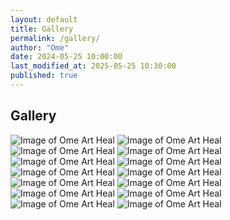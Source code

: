 ```yaml
---
layout: default
title: Gallery
permalink: /gallery/
author: "Ome"
date: 2024-05-25 10:00:00
last_modified_at: 2025-05-25 10:30:00
published: true
---
```


<section class="gallery">
<div class="container">
<h2>Gallery</h2>
<div class="grid">
<img src="https://pub-e212ab03991e499cabc0b1881914f9e3.r2.dev/IMG_0904.jpeg" alt="Image of Ome Art Heal" loading="lazy" decoding="async" class="image">
<img src="https://pub-e212ab03991e499cabc0b1881914f9e3.r2.dev/IMG_0905.jpeg" alt="Image of Ome Art Heal" loading="lazy" decoding="async" class="image">
<img src="https://pub-e212ab03991e499cabc0b1881914f9e3.r2.dev/IMG_0906.jpeg" alt="Image of Ome Art Heal" loading="lazy" decoding="async" class="image">
<img src="https://pub-e212ab03991e499cabc0b1881914f9e3.r2.dev/IMG_0907.jpeg" alt="Image of Ome Art Heal" loading="lazy" decoding="async" class="image">
<img src="https://pub-e212ab03991e499cabc0b1881914f9e3.r2.dev/IMG_0909.jpeg" alt="Image of Ome Art Heal" loading="lazy" decoding="async" class="image">
<img src="https://pub-e212ab03991e499cabc0b1881914f9e3.r2.dev/IMG_0910.jpeg" alt="Image of Ome Art Heal" loading="lazy" decoding="async" class="image">
<img src="https://pub-e212ab03991e499cabc0b1881914f9e3.r2.dev/IMG_0911.jpeg" alt="Image of Ome Art Heal" loading="lazy" decoding="async" class="image">
<img src="https://pub-e212ab03991e499cabc0b1881914f9e3.r2.dev/IMG_0912.jpeg" alt="Image of Ome Art Heal" loading="lazy" decoding="async" class="image">
<img src="https://pub-e212ab03991e499cabc0b1881914f9e3.r2.dev/IMG_0913.jpeg" alt="Image of Ome Art Heal" loading="lazy" decoding="async" class="image">
<img src="https://pub-e212ab03991e499cabc0b1881914f9e3.r2.dev/IMG_0914.jpeg" alt="Image of Ome Art Heal" loading="lazy" decoding="async" class="image">
<img src="https://pub-e212ab03991e499cabc0b1881914f9e3.r2.dev/IMG_0915.jpeg" alt="Image of Ome Art Heal" loading="lazy" decoding="async" class="image">
<img src="https://pub-e212ab03991e499cabc0b1881914f9e3.r2.dev/IMG_0916.jpeg" alt="Image of Ome Art Heal" loading="lazy" decoding="async" class="image">
<img src="https://pub-e212ab03991e499cabc0b1881914f9e3.r2.dev/IMG_0917.jpeg" alt="Image of Ome Art Heal" loading="lazy" decoding="async" class="image">
<img src="https://pub-e212ab03991e499cabc0b1881914f9e3.r2.dev/IMG_0918.jpeg" alt="Image of Ome Art Heal" loading="lazy" decoding="async" class="image">
</div>
</div>
</section>